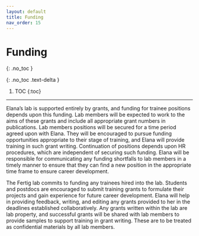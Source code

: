 ```yaml
---
layout: default
title: Funding
nav_order: 15
---
```


# Funding
{: .no_toc }

{: .no_toc .text-delta }

1. TOC
{:toc}

---

Elana’s lab is supported entirely by grants, and funding for trainee positions depends upon this funding. Lab members will be expected to work to the aims of these grants and include all appropriate grant numbers in publications. Lab members positions will be secured for a time period agreed upon with Elana. They will be encouraged to pursue funding opportunities appropriate to their stage of training, and Elana will provide training in such grant writing. Continuation of positions depends upon HR procedures, which are independent of securing such funding. Elana will be responsible for communicating any funding shortfalls to lab members in a timely manner to ensure that they can find a new position in the appropriate time frame to ensure career development.

The Fertig lab commits to funding any trainees hired into the lab. Students and postdocs are encouraged to submit training grants to formulate their projects and gain experience for future career development. Elana will help in providing feedback, writing, and editing any grants provided to her in the deadlines established collaboratively. Any grants written within the lab are lab property, and successful grants will be shared with lab members to provide samples to support training in grant writing. These are to be treated as confidential materials by all lab members.

<!-- just_the_docs:
  # Define which collections are used in just-the-docs
  collections:
    # Reference the "tests" collection
    tests:
      # Give the collection a name
      name: Tests
      # Exclude the collection from the navigation
      # Supports true or false (default)
      # nav_exclude: true
      # Fold the collection in the navigation
      # Supports true or false (default)
      # nav_fold: true  # note: this option is new in v0.4
      # Exclude the collection from the search
      # Supports true or false (default)
      # search_exclude: true -->
